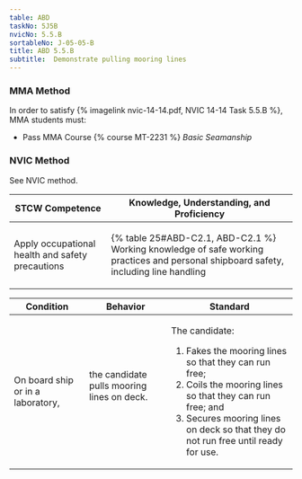 ```yaml
---
table: ABD
taskNo: 5J5B
nvicNo: 5.5.B 
sortableNo: J-05-05-B
title: ABD 5.5.B 
subtitle:  Demonstrate pulling mooring lines
---
```



### MMA Method

In order to satisfy  {% imagelink nvic-14-14.pdf, NVIC 14-14 Task 5.5.B %}, MMA students must:

* Pass MMA Course {% course MT-2231 %}  *Basic Seamanship*


### NVIC Method

<a onclick="togglevisibility('nvic_methods')" >See NVIC method.</a>

<div id='nvic_methods' class='hide'>

<table>
<thead>
<tr>
<th class='forty'> STCW Competence </th>
<th class='sixty'> Knowledge, Understanding, and Proficiency </th>
</tr>
</thead>




<tbody>
<tr><td markdown='1'>

Apply occupational health and safety precautions

</td><td markdown='1'>

{% table 25#ABD-C2.1, ABD-C2.1 %} Working knowledge of safe working practices and personal shipboard safety, including line handling

</td></tr>


</tbody>
</table>


<table>
<thead>
<tr><th class='twenty'>  Condition </th><th class='twenty'> Behavior </th><th  class='sixty'>Standard </th></tr>
</thead>
<tbody >



<tr><td markdown='1'>

On board ship or in a laboratory,

</td><td markdown='1'>

the candidate pulls mooring lines on deck.

<br>

<div class="tooltip" markdown='1'>



</div>


</td><td markdown='1'>

The candidate:

1. Fakes the mooring lines so that they can run free;
2. Coils the mooring lines so that they can run free; and
3. Secures mooring lines on deck so that they do not run free until ready for use. 

</td></tr>
</tbody>
</table>
</div>
